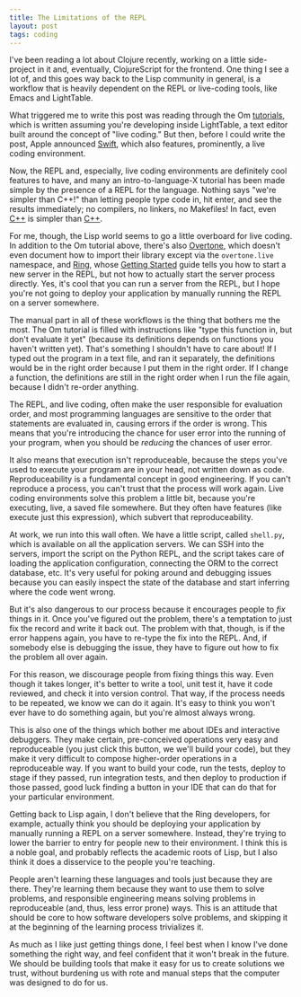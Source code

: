 ```yaml
---
title: The Limitations of the REPL
layout: post
tags: coding
---
```


I've been reading a lot about Clojure recently, working on a little
side-project in it and, eventually, ClojureScript for the
frontend. One thing I see a lot of, and this goes way back to the Lisp
community in general, is a workflow that is heavily dependent on the
REPL or live-coding tools, like Emacs and LightTable.

What triggered me to write this post was reading through the Om
[tutorials](https://github.com/swannodette/om/wiki/Basic-Tutorial),
which is written assuming you're developing inside LightTable, a text
editor built around the concept of "live coding." But then, before I
could write the post, Apple announced
[Swift](https://developer.apple.com/swift/), which also features,
prominently, a live coding environment.

Now, the REPL and, especially, live coding environments are definitely
cool features to have, and many an intro-to-language-X tutorial has
been made simple by the presence of a REPL for the language. Nothing
says "we're simpler than C++!" than letting people type code in, hit
enter, and see the results immediately; no compilers, no linkers, no
Makefiles! In fact, even
[C++](http://root.cern.ch/drupal/content/cling) is simpler than
[C++](http://www.artificialworlds.net/wiki/IGCC/IGCC).

For me, though, the Lisp world seems to go a little overboard for live
coding. In addition to the Om tutorial above, there's also
[Overtone](http://overtone.github.io/), which doesn't even document
how to import their library except via the `overtone.live` namespace,
and [Ring](https://github.com/ring-clojure/ring), whose
[Getting Started](https://github.com/ring-clojure/ring/wiki/Getting-Started)
guide tells you how to start a new server in the REPL, but not how to
actually start the server process directly. Yes, it's cool that you
can run a server from the REPL, but I hope you're not going to deploy
your application by manually running the REPL on a server somewhere.

The manual part in all of these workflows is the thing that bothers me
the most. The Om tutorial is filled with instructions like "type this
function in, but don't evaluate it yet" (because its definitions
depends on functions you haven't written yet). That's something I
shouldn't have to care about! If I typed out the program in a text
file, and ran it separately, the definitions would be in the right
order because I put them in the right order. If I change a function,
the definitions are still in the right order when I run the file
again, because I didn't re-order anything.

The REPL, and live coding, often make the user responsible for
evaluation order, and most programming languages are sensitive to the
order that statements are evaluated in, causing errors if the order is
wrong. This means that you're introducing the chance for user error
into the running of your program, when you should be *reducing* the
chances of user error.

It also means that execution isn't reproduceable, because the steps
you've used to execute your program are in your head, not written down
as code. Reproduceability is a fundamental concept in good
engineering. If you can't reproduce a process, you can't trust that
the process will work again. Live coding environments solve this
problem a little bit, because you're executing, live, a saved file
somewhere. But they often have features (like execute just this
expression), which subvert that reproduceability.

At work, we run into this wall often. We have a little script, called
`shell.py`, which is available on all the application servers. We can
SSH into the servers, import the script on the Python REPL, and the
script takes care of loading the application configuration, connecting
the ORM to the correct database, etc. It's very useful for poking
around and debugging issues because you can easily inspect the state
of the database and start inferring where the code went wrong.

But it's also dangerous to our process because it encourages people to
*fix* things in it. Once you've figured out the problem, there's a
temptation to just fix the record and write it back out. The problem
with that, though, is if the error happens again, you have to re-type
the fix into the REPL. And, if somebody else is debugging the issue,
they have to figure out how to fix the problem all over again.

For this reason, we discourage people from fixing things this
way. Even though it takes longer, it's better to write a tool, unit
test it, have it code reviewed, and check it into version
control. That way, if the process needs to be repeated, we know we can
do it again. It's easy to think you won't ever have to do something
again, but you're almost always wrong.

This is also one of the things which bother me about IDEs and
interactive debuggers. They make certain, pre-conceived operations
very easy and reproduceable (you just click this button, we we'll
build your code), but they make it very difficult to compose
higher-order operations in a reproduceable way. If you want to build
your code, run the tests, deploy to stage if they passed, run
integration tests, and then deploy to production if those passed, good
luck finding a button in your IDE that can do that for your particular
environment.

Getting back to Lisp again, I don't believe that the Ring developers,
for example, actually think you should be deploying your application
by manually running a REPL on a server somewhere. Instead, they're
trying to lower the barrier to entry for people new to their
environment. I think this is a noble goal, and probably reflects the
academic roots of Lisp, but I also think it does a disservice to the
people you're teaching.

People aren't learning these languages and tools just because they are
there. They're learning them because they want to use them to solve
problems, and responsible engineering means solving problems in
reproduceable (and, thus, less error prone) ways. This is an attitude
that should be core to how software developers solve problems, and
skipping it at the beginning of the learning process trivializes
it.

As much as I like just getting things done, I feel best when I know
I've done something the right way, and feel confident that it won't
break in the future. We should be building tools that make it easy for
us to create solutions we trust, without burdening us with rote and
manual steps that the computer was designed to do for us.

